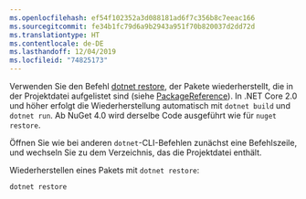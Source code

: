 ```yaml
---
ms.openlocfilehash: ef54f102352a3d088181ad6f7c356b8c7eeac166
ms.sourcegitcommit: fe34b1fc79d6a9b2943a951f70b820037d2dd72d
ms.translationtype: HT
ms.contentlocale: de-DE
ms.lasthandoff: 12/04/2019
ms.locfileid: "74825173"
---
```

Verwenden Sie den Befehl [dotnet restore](/dotnet/core/tools/dotnet-restore?tabs=netcore2x), der Pakete wiederherstellt, die in der Projektdatei aufgelistet sind (siehe [PackageReference](../../consume-packages/package-references-in-project-files.md)). In .NET Core 2.0 und höher erfolgt die Wiederherstellung automatisch mit `dotnet build` und `dotnet run`. Ab NuGet 4.0 wird derselbe Code ausgeführt wie für `nuget restore`.

Öffnen Sie wie bei anderen `dotnet`-CLI-Befehlen zunächst eine Befehlszeile, und wechseln Sie zu dem Verzeichnis, das die Projektdatei enthält.

Wiederherstellen eines Pakets mit `dotnet restore`:

```dotnetcli
dotnet restore 
```
